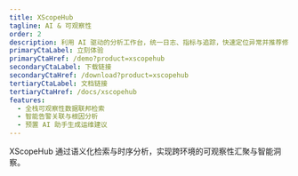 ```yaml
---
title: XScopeHub
tagline: AI & 可观察性
order: 2
description: 利用 AI 驱动的分析工作台，统一日志、指标与追踪，快速定位异常并推荐修复路径。
primaryCtaLabel: 立刻体验
primaryCtaHref: /demo?product=xscopehub
secondaryCtaLabel: 下载链接
secondaryCtaHref: /download?product=xscopehub
tertiaryCtaLabel: 文档链接
tertiaryCtaHref: /docs/xscopehub
features:
  - 全栈可观察性数据联邦检索
  - 智能告警关联与根因分析
  - 预置 AI 助手生成运维建议
---
```

XScopeHub 通过语义化检索与时序分析，实现跨环境的可观察性汇聚与智能洞察。
